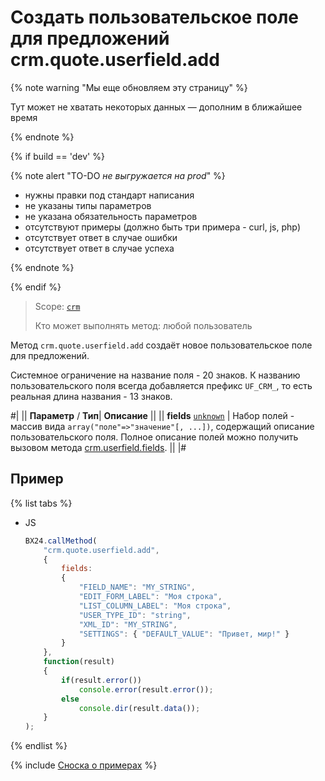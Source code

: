 # Создать пользовательское поле для предложений crm.quote.userfield.add

{% note warning "Мы еще обновляем эту страницу" %}

Тут может не хватать некоторых данных — дополним в ближайшее время

{% endnote %}

{% if build == 'dev' %}

{% note alert "TO-DO _не выгружается на prod_" %}

- нужны правки под стандарт написания
- не указаны типы параметров
- не указана обязательность параметров
- отсутствуют примеры (должно быть три примера - curl, js, php)
- отсутствует ответ в случае ошибки
- отсутствует ответ в случае успеха

{% endnote %}

{% endif %}

> Scope: [`crm`](../../../scopes/permissions.md)
>
> Кто может выполнять метод: любой пользователь

Метод `crm.quote.userfield.add` создаёт новое пользовательское поле для предложений.

Системное ограничение на название поля - 20 знаков. К названию пользовательского поля всегда добавляется префикс `UF_CRM_`, то есть реальная длина названия - 13 знаков.

#|
||  **Параметр** / **Тип**| **Описание** ||
|| **fields**
[`unknown`](../../../data-types.md) | Набор полей - массив вида `array("поле"=>"значение"[, ...])`, содержащий описание пользовательского поля. Полное описание полей можно получить вызовом метода [crm.userfield.fields](../../universal/user-defined-fields/crm-userfield-fields.md). 
||
|#

## Пример

{% list tabs %}

- JS

    ```js
    BX24.callMethod(
        "crm.quote.userfield.add",
        {
            fields:
            {
                "FIELD_NAME": "MY_STRING",
                "EDIT_FORM_LABEL": "Моя строка",
                "LIST_COLUMN_LABEL": "Моя строка",
                "USER_TYPE_ID": "string",
                "XML_ID": "MY_STRING",
                "SETTINGS": { "DEFAULT_VALUE": "Привет, мир!" }
            }
        },
        function(result)
        {
            if(result.error())
                console.error(result.error());
            else
                console.dir(result.data());
        }
    );
    ```

{% endlist %}

{% include [Сноска о примерах](../../../../_includes/examples.md) %}